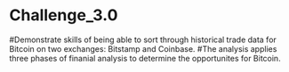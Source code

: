# Challenge_3.0
#Demonstrate skills of being able to sort through historical trade data for Bitcoin on two exchanges: Bitstamp and Coinbase. #The analysis applies three phases of finanial analysis to determine the opportunites for Bitcoin.
